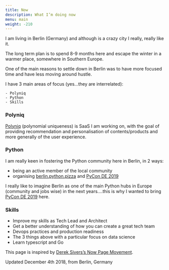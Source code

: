 ```yaml
---
title: Now
description: What I’m doing now
menu: main
weight: -210
---
```


I am living in Berlin (Germany) and although is a crazy city I really, really like it.

The long term plan is to spend 8-9 months here and escape the winter in a warmer place, somewhere in Southern Europe.

One of the main reasons to settle down in Berlin was to have more focused time and have less moving around hustle.

I have 3 main areas of focus (yes...they are interrelated):

    - Polyniq
    - Python
    - Skills

### Polyniq

[Polyniq](https://www.polinyq.com) (polynomial uniqueness) is SaaS I am working on, with the goal of providing recommendation and personalisation of contents/products and more generally of the user experience.

### Python

I am really keen in fostering the Python community here in Berlin, in 2 ways:

- being an active member of the local community
- organising [berlin.python.pizza](https://berlin.python.pizza) and [PyCon DE 2019](https://2019.pycon.de/)

I really like to imagine Berlin as one of the main Python hubs in Europe (community and jobs wise) in the next years....this is why I wanted to bring [PyCon DE 2019](https://2019.pycon.de/) here.

### Skills

- Improve my skills as Tech Lead and Architect
- Get a better understanding of how you can create a great tech team
- Devops practices and production readiness
- The 3 things above with a particular focus on data science
- Learn typescript and Go

This page is inspired by [Derek Sivers’s Now Page Movement](https://nownownow.com/about).

Updated December 4th 2018, from Berlin, Germany
